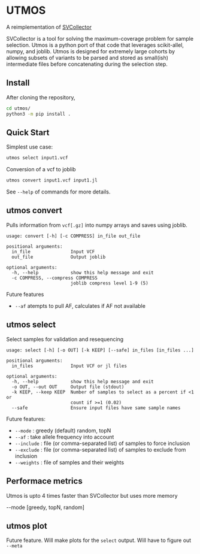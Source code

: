 # UTMOS

A reimplementation of [SVCollector](https://github.com/fritzsedlazeck/SVCollector)

SVCollector is a tool for solving the maximum-coverage problem for sample selection. Utmos is a python port of that code
that leverages scikit-allel, numpy, and joblib. Utmos is designed for extremely large cohorts by allowing subsets of
variants to be parsed and stored as small(ish) intermediate files before concatenating during the selection step.

## Install

After cloning the repository, 
```bash
cd utmos/
python3 -m pip install . 
```

## Quick Start

Simplest use case:

```bash
utmos select input1.vcf
```

Conversion of a vcf to joblib

```bash
utmos convert input1.vcf input1.jl
```

See `--help` of commands for more details.

## utmos convert

Pulls information from `vcf[.gz]` into numpy arrays and saves using joblib.

```
usage: convert [-h] [-c COMPRESS] in_file out_file

positional arguments:
  in_file               Input VCF
  out_file              Output joblib

optional arguments:
  -h, --help            show this help message and exit
  -c COMPRESS, --compress COMPRESS
                        joblib compress level 1-9 (5)
```

Future features
* `--af` atempts to pull AF, calculates if AF not available

## utmos select

Select samples for validation and resequencing

```
usage: select [-h] [-o OUT] [-k KEEP] [--safe] in_files [in_files ...]

positional arguments:
  in_files              Input VCF or jl files

optional arguments:
  -h, --help            show this help message and exit
  -o OUT, --out OUT     Output file (stdout)
  -k KEEP, --keep KEEP  Number of samples to select as a percent if <1 or
                        count if >=1 (0.02)
  --safe                Ensure input files have same sample names
```

Future features:
* `--mode` : greedy (default) random, topN 
* `--af` : take allele frequency into account
* `--include` : file (or comma-separated list) of samples to force inclusion
* `--exclude` : file (or comma-separated list) of samples to exclude from inclusion
* `--weights` : file of samples and their weights


## Performace metrics
Utmos is upto 4 times faster than SVCollector but uses more memory

--mode [greedy, topN, random]

## utmos plot

Future feature. Will make plots for the `select` output. Will have to figure out `--meta`
